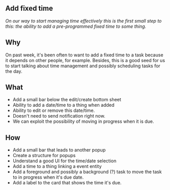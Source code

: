 ## Add fixed time

_On our way to start managing time effectively this is the first small step to this: the ability to add a pre-programmed fixed time to some thing._

## Why

On past week, it's been often to want to add a fixed time to a task because it depends on other people, for example. Besides, this is a good seed for us to start talking about time management and possibly scheduling tasks for the day.

## What

- Add a small bar below the edit/create bottom sheet
- Ability to add a date/time to a thing when added
- Ability to edit or remove this date/time.
- Doesn't need to send notification right now.
- We can exploit the possibility of moving in progress when it is due.

## How

- Add a small bar that leads to another popup
- Create a structure for popups
- Understand a good UI for the time/date selection
- Add a time to a thing linking a event entity
- Add a foreground and possibly a background (?) task to move the task to in progress when it's due date.
- Add a label to the card that shows the time it's due.
